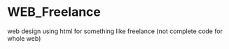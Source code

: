 # WEB_Freelance
web design using html for something like freelance
(not complete code for whole web)
